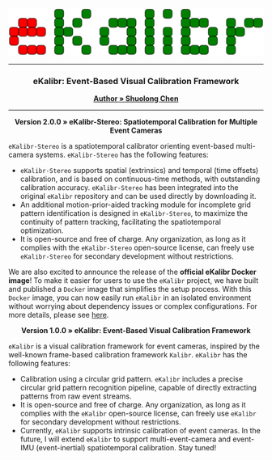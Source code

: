 <div style="text-align: center;">
    <img src="../img/logo.svg" style="width: 100vw; height: auto;">
</div>

---

<h3 align="center">eKalibr: Event-Based Visual Calibration Framework</h3>
<p align="center">
    <a href="https://github.com/Unsigned-Long"><strong>Author » Shuolong Chen</strong></a>
</p>

---



<p align="center">
    <a><strong>Version 2.0.0 » eKalibr-Stereo: Spatiotemporal Calibration for Multiple Event Cameras</strong></a>
</p>

`eKalibr-Stereo` is a spatiotemporal calibrator orienting event-based multi-camera systems. `eKalibr-Stereo` has the following features:

+ `eKalibr-Stereo`  supports spatial (extrinsics) and temporal (time offsets) calibration, and is based on continuous-time methods, with outstanding calibration accuracy. `eKalibr-Stereo` has been integrated into the original `eKalibr` repository and can be used directly by downloading it.
+ An additional motion-prior-aided tracking module for incomplete grid pattern identification is designed in `eKalibr-Stereo`, to maximize the continuity of pattern tracking, facilitating the spatiotemporal optimization.
+ It is open-source and free of charge. Any organization, as long as it complies with the `eKalibr-Stereo` open-source license, can freely use `eKalibr-Stereo` for secondary development without restrictions.

We are also excited to announce the release of the **official eKalibr Docker image**! To make it easier for users to use the `eKalibr` project, we have built and published a `Docker` image that simplifies the setup process. With this `Docker` image, you can now easily run `eKalibr` in an isolated environment without worrying about dependency issues or complex configurations. For more details, please see [here](./build_ekalibr_docker.md).





<p align="center">
    <a><strong>Version 1.0.0 » eKalibr: Event-Based Visual Calibration Framework</strong></a>
</p>


`eKalibr` is a visual calibration framework for event cameras, inspired by the well-known frame-based calibration framework `Kalibr`. `eKalibr` has the following features:

+ Calibration using a circular grid pattern. `eKalibr` includes a precise circular grid pattern recognition pipeline, capable of directly extracting patterns from raw event streams.
+ It is open-source and free of charge. Any organization, as long as it complies with the `eKalibr` open-source license, can freely use `eKalibr` for secondary development without restrictions.
+ Currently, `eKalibr` supports intrinsic calibration of event cameras. In the future, I will extend `eKalibr` to support multi-event-camera and event-IMU (event-inertial) spatiotemporal calibration. Stay tuned!
